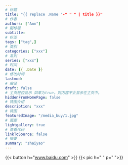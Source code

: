 ```yaml
---
# 标题
title: "{{ replace .Name "-" " " | title }}"
# 作者
authors: ["Ann"]
# 副标题
subtitle: 
# 标签
tags: ["tag",]
# 类别
categories: ["xxx"]
# 系列
series: ["xxx"]
# 时间
date: {{ .Date }}
# 修改时间
lastmod:
# 编译
draft: false
# 主页是否显示 如果为true，则内容不会显示在主页中。
hiddenFromHomePage: false
# 特图介绍
description: "xxx"
# 特图
featuredImage: "/media_buy/1.jpg"
# 画廊
lightgallery: true
# 查看代码
linkToSource: false
# 摘要
summary: "zhaiyao"
---
```


{{< button h="www.baidu.com" >}}
{{< pic h=" " p=" ">}}

